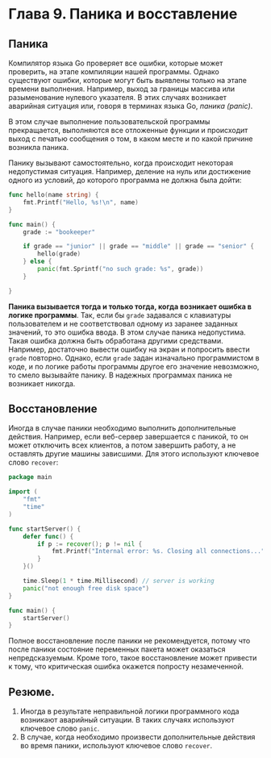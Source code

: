 # Глава 9. Паника и восставление
## Паника
Компилятор языка Go проверяет все ошибки, которые может проверить, на этапе компиляции нашей программы. Однако существуют ошибки, которые могут быть выявлены только на этапе времени выполнения. Например, выход за границы массива или разыменование нулевого указателя. В этих случаях возникает аварийная ситуация или, говоря в терминах языка Go, *паника (panic)*. 

В этом случае выполнение пользовательской программы прекращается, выполняются все отложенные функции и происходит выход с печатью сообщения о том, в каком месте и по какой причине возникла паника. 

Панику вызывают самостоятельно, когда происходит некоторая недопустимая ситуация. Например, деление на нуль или достижение одного из условий, до которого программа не должна была дойти:

```go {.example_for_playground .example_for_playground_006}
func hello(name string) {
    fmt.Printf("Hello, %s!\n", name)
}

func main() {
    grade := "bookeeper"

    if grade == "junior" || grade == "middle" || grade == "senior" {
        hello(grade)
    } else {
        panic(fmt.Sprintf("no such grade: %s", grade))
    }

}
```

**Паника вызывается тогда и только тогда, когда возникает ошибка в логике программы**. Так, если бы `grade` задавался с клавиатуры пользователем и не соответствовал одному из заранее заданных значений, то это ошибка ввода. В этом случае паника недопустима. Такая ошибка должна быть обработана другими средствами. Например, достаточно вывести ошибку на экран и попросить ввести `grade` повторно. Однако, если `grade` задан изначально программистом в коде, и по логике работы программы другое его значение невозможно, то смело вызывайте панику. В надежных программах паника не возникает никогда.

## Восстановление
Иногда в случае паники необходимо выполнить дополнительные действия. Например, если веб-сервер завершается с паникой, то он может отключить всех клиентов, а потом завершить работу, а не оставлять другие машины зависшими. Для этого используют ключевое слово `recover`:

```go {.example_for_playground .example_for_playground_007}
package main

import (
    "fmt"
    "time"
)

func startServer() {
    defer func() {
        if p := recover(); p != nil {
            fmt.Printf("Internal error: %s. Closing all connections...", p)
        }
    }()

    time.Sleep(1 * time.Millisecond) // server is working
    panic("not enough free disk space")
}

func main() {
    startServer()
}
```

Полное восстановление после паники не рекомендуется, потому что после паники состояние переменных пакета может оказаться непредсказуемым. Кроме того, такое восстановление может привести к тому, что критическая ошибка окажется попросту незамеченной.

## Резюме. 
1. Иногда в результате неправильной логики программного кода возникают аварийный ситуации. В таких случаях используют ключевое слово `panic`. 
2. В случае, когда необходимо произвести дополнительные действия во время паники, используют ключевое слово `recover`.
